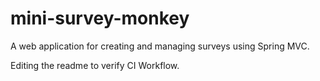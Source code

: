 # mini-survey-monkey
A web application for creating and managing surveys using Spring MVC.

Editing the readme to verify CI Workflow.
